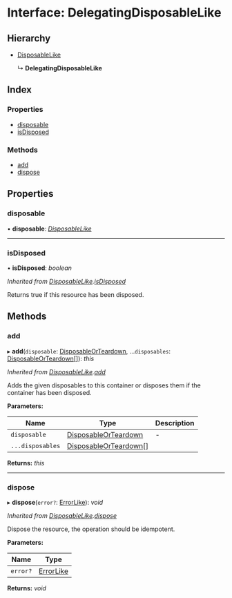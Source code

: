 
# Interface: DelegatingDisposableLike

## Hierarchy

* [DisposableLike](disposablelike.md)

  ↳ **DelegatingDisposableLike**

## Index

### Properties

* [disposable](delegatingdisposablelike.md#disposable)
* [isDisposed](delegatingdisposablelike.md#isdisposed)

### Methods

* [add](delegatingdisposablelike.md#add)
* [dispose](delegatingdisposablelike.md#dispose)

## Properties

###  disposable

• **disposable**: *[DisposableLike](disposablelike.md)*

___

###  isDisposed

• **isDisposed**: *boolean*

*Inherited from [DisposableLike](disposablelike.md).[isDisposed](disposablelike.md#isdisposed)*

Returns true if this resource has been disposed.

## Methods

###  add

▸ **add**(`disposable`: [DisposableOrTeardown](../README.md#disposableorteardown), ...`disposables`: [DisposableOrTeardown](../README.md#disposableorteardown)[]): *this*

*Inherited from [DisposableLike](disposablelike.md).[add](disposablelike.md#add)*

Adds the given disposables to this container or disposes them if the container has been disposed.

**Parameters:**

Name | Type | Description |
------ | ------ | ------ |
`disposable` | [DisposableOrTeardown](../README.md#disposableorteardown) | - |
`...disposables` | [DisposableOrTeardown](../README.md#disposableorteardown)[] |   |

**Returns:** *this*

___

###  dispose

▸ **dispose**(`error?`: [ErrorLike](errorlike.md)): *void*

*Inherited from [DisposableLike](disposablelike.md).[dispose](disposablelike.md#dispose)*

Dispose the resource, the operation should be idempotent.

**Parameters:**

Name | Type |
------ | ------ |
`error?` | [ErrorLike](errorlike.md) |

**Returns:** *void*
